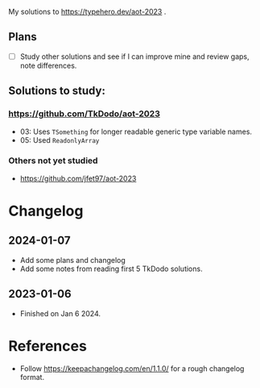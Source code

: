 My solutions to https://typehero.dev/aot-2023 . 

## Plans
- [ ] Study other solutions and see if I can improve mine and review gaps, note differences.

## Solutions to study:
### https://github.com/TkDodo/aot-2023
- 03: Uses `TSomething` for longer readable generic type variable names. 
- 05: Used `ReadonlyArray`

### Others not yet studied
- https://github.com/jfet97/aot-2023

# Changelog

## 2024-01-07
- Add some plans and changelog
- Add some notes from reading first 5 TkDodo solutions.

## 2023-01-06

- Finished on Jan 6 2024.

# References
- Follow https://keepachangelog.com/en/1.1.0/ for a rough changelog format.